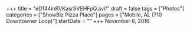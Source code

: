 +++
title = "eD144inRVKasrSVEHFpQ.avif"
draft = false
tags = ["Photos"]
categories = ["ShowBiz Pizza Place"]
pages = ["Mobile, AL (710 Downtowner Loop)"]
startDate = ""
+++
November 6, 2016
